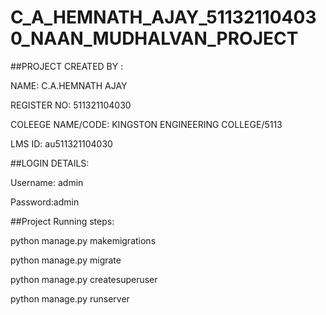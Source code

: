 # C_A_HEMNATH_AJAY_511321104030_NAAN_MUDHALVAN_PROJECT



##PROJECT CREATED BY : 

   NAME: C.A.HEMNATH AJAY

   
   REGISTER NO: 511321104030

   
   COLEEGE NAME/CODE: KINGSTON ENGINEERING COLLEGE/5113

   
   LMS ID: au511321104030



##LOGIN DETAILS:


   Username: admin


   Password:admin




##Project Running steps:

python manage.py makemigrations

python manage.py migrate

python manage.py createsuperuser

python manage.py runserver
